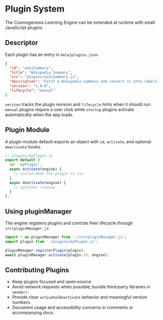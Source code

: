 # Plugin System

The Cosmogenesis Learning Engine can be extended at runtime with small JavaScript plugins.

## Descriptor
Each plugin has an entry in `data/plugins.json`:

```json
{
  "id": "wikiSummary",
  "title": "Wikipedia Summary",
  "src": "plugins/wikiSummary.js",
  "description": "Fetch a Wikipedia summary and convert it into labels",
  "version": "1.0.0",
  "lifecycle": "manual"
}
```

`version` tracks the plugin revision and `lifecycle` hints when it should run. `manual` plugins require a user click while `startup` plugins activate automatically when the app loads.

## Plugin Module
A plugin module default‑exports an object with `id`, `activate`, and optional `deactivate` hooks.

```js
// plugins/myPlugin.js
export default {
  id: 'myPlugin',
  async activate(engine) {
    // called when the plugin is run
  },
  async deactivate(engine) {
    // optional cleanup
  }
};
```

## Using pluginManager
The engine registers plugins and controls their lifecycle through `src/pluginManager.js`:

```js
import * as pluginManager from './src/pluginManager.js';
import plugin from './plugins/myPlugin.js';

pluginManager.registerPlugin(plugin);
await pluginManager.activate(plugin.id, engine);
```

## Contributing Plugins
* Keep plugins focused and open‑source.
* Avoid network requests when possible; bundle third‑party libraries in `vendor/`.
* Provide clear `activate`/`deactivate` behavior and meaningful version numbers.
* Document usage and accessibility concerns in comments or accompanying docs.

